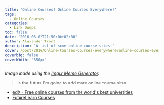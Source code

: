 ```yaml
---
title: 'Online Courses! Online Courses Everywhere!'
tags:
  - Online Courses
categories:
  - Link Dumps
toc: false
date: "2016-03-02T21:50:00+02:00"
author: Alexander Trost
description: 'A list of some online course sites.'
cover: /post/2016/Online-Courses-Courses-everywhere/online-courses-everywhere-meme.png
coverbig: false
coverWidth: "350px"
---
```


_Image made using the [Imgur Meme Generator](http://imgur.com/memegen)._

> In the future I'm going to add more online course sites.

* [edX - Free online courses from the world's best universities](https://www.edx.org/)
* [FutureLearn Courses](https://www.futurelearn.com/courses)
